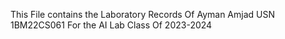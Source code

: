 This File contains the Laboratory Records Of Ayman Amjad USN 1BM22CS061 For the AI Lab Class Of 2023-2024
